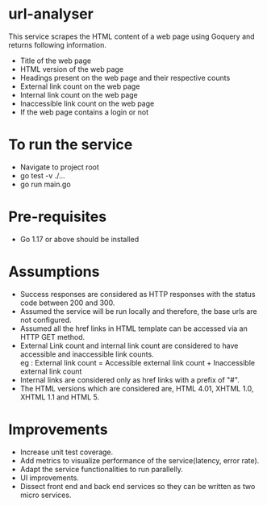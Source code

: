 # url-analyser

This service scrapes the HTML content of a web page using Goquery and returns following information.
- Title of the web page
- HTML version of the web page
- Headings present on the web page and their respective counts
- External link count on the web page
- Internal link count on the web page
- Inaccessible link count on the web page
- If the web page contains a login or not

# To run the service
- Navigate to project root
- go test -v ./...
- go run main.go

# Pre-requisites
- Go 1.17 or above should be installed

# Assumptions
- Success responses are considered as HTTP responses with the status code between 200 and 300.
- Assumed the service will be run locally and therefore, the base urls are not configured.
- Assumed all the href links in HTML template can be accessed via an HTTP GET method.
- External Link count and internal link count are considered to have accessible and inaccessible link counts.
<br />eg : External link count = Accessible external link count + Inaccessible external link count
- Internal links are considered only as href links with a prefix of "#".
- The HTML versions which are considered are, HTML 4.01, XHTML 1.0, XHTML 1.1 and HTML 5.

# Improvements
- Increase unit test coverage.
- Add metrics to visualize performance of the service(latency, error rate).
- Adapt the service functionalities to run parallelly.
- UI improvements.
- Dissect front end and back end services so they can be written as two micro services.
